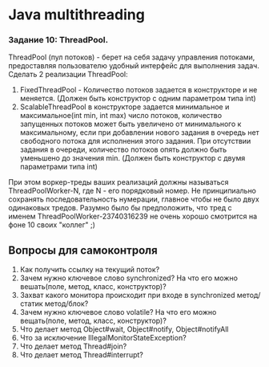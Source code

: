 # Java multithreading
    
### Задание 10: ThreadPool.
ThreadPool (пул потоков) - берет на себя задачу управления потоками, предоставляя пользователю удобный интерфейс
для выполнения задач.  
Сделать 2 реализации ThreadPool:
1) FixedThreadPool - Количество потоков задается в конструкторе и не меняется. (Должен быть конструктор с одним параметром типа int)
2) ScalableThreadPool в конструкторе задается минимальное и максимальное(int min, int max) число потоков,
количество запущенных потоков может быть увеличено от минимального к максимальному, если при добавлении нового задания 
в очередь нет свободного потока для исполнения этого задания. При отсутствии задания в очереди, количество потоков опять 
должно быть уменьшено до значения min. (Должен быть конструктор с двумя параметрами типа int)

При этом воркер-треды ваших реализаций должны называться ThreadPoolWorker-N, где N - его порядковый номер.
Не принципиально сохранять последовательность нумерации, главное чтобы не было двух одинаковых тредов.
Разумно было бы предположить, что тред с именем ThreadPoolWorker-23740316239 не очень хорошо смотрится на фоне 10 своих "коллег" ;)

## Вопросы для самоконтроля
1. Как получить ссылку на текущий поток?
2. Зачем нужно ключевое слово synchronized? На что его можно вешать(поле, метод, класс, конструктор)?
3. Захват какого монитора происходит при входе в synchronized метод/статик метод/блок?
4. Зачем нужно ключевое слово volatile? На что его можно вещать(поле, метод, класс, конструктор)?
5. Что делает метод Object#wait, Object#notify, Object#notifyAll
6. Что за исключение IllegalMonitorStateException?
7. Что делает метод Thread#join?
8. Что делает метод Thread#interrupt?